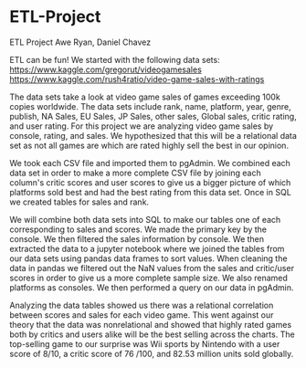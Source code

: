 # ETL-Project

ETL Project 
Awe Ryan, Daniel Chavez



ETL can be fun!
We started with the following data sets:
https://www.kaggle.com/gregorut/videogamesales
https://www.kaggle.com/rush4ratio/video-game-sales-with-ratings

The data sets take a look at video game sales of games exceeding 100k copies worldwide. The data sets include rank, name, platform, year, genre, publish, NA Sales, EU Sales, JP Sales, other sales, Global sales, critic rating, and user rating. For this project we are analyzing video game sales by console, rating, and sales. We hypothesized that this will be a relational data set as not all games are which are rated highly sell the best in our opinion. 

We took each CSV file and imported them to pgAdmin.  We combined each data set in order to make a more complete CSV file by joining each column's critic scores and user scores to give us a bigger picture of which platforms sold best and had the best rating from this data set. Once in SQL we created tables for sales and rank. 

We will combine both data sets into SQL to make our tables one of each corresponding to sales and scores. We made the primary key by the console. We then filtered the sales information by console. We then extracted the data to a jupyter notebook where we joined the tables from our data sets using pandas data frames to sort values. When cleaning the data in pandas we filtered out the NaN values from the sales and critic/user scores in order to give us a more complete sample size. We also renamed platforms as consoles. We then performed a query on our data in pgAdmin.
 
Analyzing the data tables showed us there was a relational correlation between scores and sales for each video game. This went against our theory that the data was nonrelational and showed that highly rated games both by critics and users alike will be the best selling across the charts. The top-selling game to our surprise was Wii sports by Nintendo with a user score of 8/10, a critic score of 76 /100, and 82.53 million units sold globally. 
